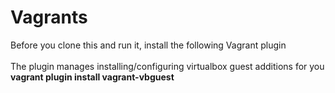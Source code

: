 Vagrants
========
Before you clone this and run it, install the following Vagrant plugin<br>
<br>
The plugin manages installing/configuring virtualbox guest additions for you<br>
<b>
vagrant plugin install vagrant-vbguest
</b>

